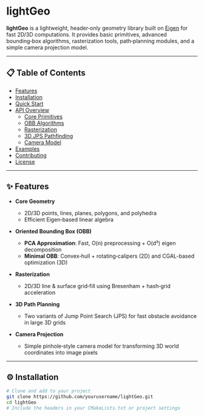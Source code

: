 # lightGeo

**lightGeo** is a lightweight, header‑only geometry library built on [Eigen](https://eigen.tuxfamily.org/) for fast 2D/3D computations. It provides basic primitives, advanced bounding‑box algorithms, rasterization tools, path‑planning modules, and a simple camera projection model.

---

## 📋 Table of Contents

- [Features](#features)  
- [Installation](#installation)  
- [Quick Start](#quick-start)  
- [API Overview](#api-overview)  
  - [Core Primitives](#core-primitives)  
  - [OBB Algorithms](#obb-algorithms)  
  - [Rasterization](#rasterization)  
  - [3D JPS Pathfinding](#3d-jps-pathfinding)  
  - [Camera Model](#camera-model)  
- [Examples](#examples)  
- [Contributing](#contributing)  
- [License](#license)  

---

## ✨ Features

- **Core Geometry**  
  - 2D/3D points, lines, planes, polygons, and polyhedra  
  - Efficient Eigen‑based linear algebra  

- **Oriented Bounding Box (OBB)**  
  - **PCA Approximation**: Fast, O(n) preprocessing + O(d³) eigen decomposition  
  - **Minimal OBB**: Convex‑hull + rotating‑calipers (2D) and CGAL-based optimization (3D)  

- **Rasterization**  
  - 2D/3D line & surface grid‑fill using Bresenham + hash‑grid acceleration  

- **3D Path Planning**  
  - Two variants of Jump Point Search (JPS) for fast obstacle avoidance in large 3D grids  

- **Camera Projection**  
  - Simple pinhole‑style camera model for transforming 3D world coordinates into image pixels  

---

## ⚙️ Installation

```bash
# Clone and add to your project
git clone https://github.com/yourusername/lightGeo.git
cd lightGeo
# Include the headers in your CMakeLists.txt or project settings
